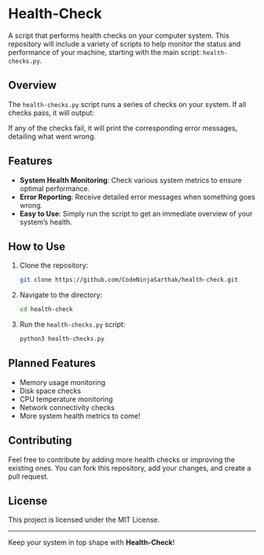 # Health-Check

A script that performs health checks on your computer system. This repository will include a variety of scripts to help monitor the status and performance of your machine, starting with the main script: `health-checks.py`.

## Overview

The `health-checks.py` script runs a series of checks on your system. If all checks pass, it will output:


If any of the checks fail, it will print the corresponding error messages, detailing what went wrong.

## Features

- **System Health Monitoring**: Check various system metrics to ensure optimal performance.
- **Error Reporting**: Receive detailed error messages when something goes wrong.
- **Easy to Use**: Simply run the script to get an immediate overview of your system’s health.

## How to Use

1. Clone the repository:
    ```bash
    git clone https://github.com/CodeNinjaSarthak/health-check.git
    ```
   
2. Navigate to the directory:
    ```bash
    cd health-check
    ```

3. Run the `health-checks.py` script:
    ```bash
    python3 health-checks.py
    ```

## Planned Features

- Memory usage monitoring
- Disk space checks
- CPU temperature monitoring
- Network connectivity checks
- More system health metrics to come!

## Contributing

Feel free to contribute by adding more health checks or improving the existing ones. You can fork this repository, add your changes, and create a pull request.

## License

This project is licensed under the MIT License.

---

Keep your system in top shape with **Health-Check**!

